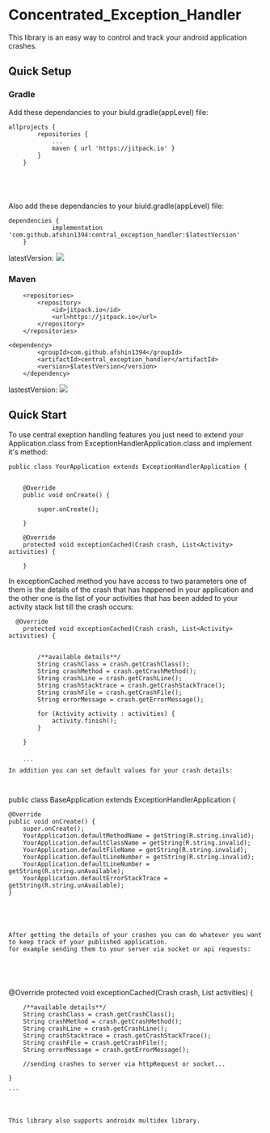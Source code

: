 # Concentrated_Exception_Handler

This library is an easy way to control and track your android application crashes. 
 
 
## Quick Setup ##


### Gradle ###
Add these dependancies to your biuld.gradle(appLevel) file:
```
allprojects {
		repositories {
			...
			maven { url 'https://jitpack.io' }
		}
	}
  




```

Also add these dependancies to your biuld.gradle(appLevel) file:
```
dependencies {
	        implementation 'com.github.afshin1394:central_exception_handler:$latestVersion'
	}

```
latestVersion:
[![](https://jitpack.io/v/afshin1394/central_exception_handler.svg)](https://jitpack.io/#afshin1394/central_exception_handler)



### Maven ###


```
	<repositories>
		<repository>
		    <id>jitpack.io</id>
		    <url>https://jitpack.io</url>
		</repository>
	</repositories>
```

```
<dependency>
	    <groupId>com.github.afshin1394</groupId>
	    <artifactId>central_exception_handler</artifactId>
	    <version>$latestVersion</version>
	</dependency>
```  


lastestVersion:
[![](https://jitpack.io/v/afshin1394/central_exception_handler.svg)](https://jitpack.io/#afshin1394/central_exception_handler)

## Quick Start ##

To use central exeption handling features you just need to extend your Application.class from ExceptionHandlerApplication.class 
and implement it's method:
```
public class YourApplication extends ExceptionHandlerApplication {


    @Override
    public void onCreate() {

        super.onCreate();

    }

    @Override
    protected void exceptionCached(Crash crash, List<Activity> activities) {

    }
```


In exceptionCached method you have access to two parameters one of them is the details of the crash that has happened in your application 
and the other one is the list of your activities that has been added to your activity stack list till the crash occurs:

```
  @Override
    protected void exceptionCached(Crash crash, List<Activity> activities) {


        /**available details**/
        String crashClass = crash.getCrashClass();
        String crashMethod = crash.getCrashMethod();
        String crashLine = crash.getCrashLine();
        String crashStacktrace = crash.getCrashStackTrace();
        String crashFile = crash.getCrashFile();
        String errorMessage = crash.getErrorMessage();

        for (Activity activity : activities) {
            activity.finish();
        }

    }
    

    ```
In addition you can set default values for your crash details:



```
public class BaseApplication extends ExceptionHandlerApplication {


    @Override
    public void onCreate() {
        super.onCreate();
        YourApplication.defaultMethodName = getString(R.string.invalid);
        YourApplication.defaultClassName = getString(R.string.invalid);
        YourApplication.defaultFileName = getString(R.string.invalid);
        YourApplication.defaultLineNumber = getString(R.string.invalid);
        YourApplication.defaultLineNumber = getString(R.string.unAvailable);
        YourApplication.defaultErrorStackTrace = getString(R.string.unAvailable);
    }
    
```
    
    
    
    
After getting the details of your crashes you can do whatever you want to keep track of your published application.
for example sending them to your server via socket or api requests:





```
  @Override
    protected void exceptionCached(Crash crash, List<Activity> activities) {


        /**available details**/
        String crashClass = crash.getCrashClass();
        String crashMethod = crash.getCrashMethod();
        String crashLine = crash.getCrashLine();
        String crashStacktrace = crash.getCrashStackTrace();
        String crashFile = crash.getCrashFile();
        String errorMessage = crash.getErrorMessage();
        
        //sending crashes to server via httpRequest or socket... 
       
    }
    
    ```

      
      
    This library also supports androidx multidex library.

